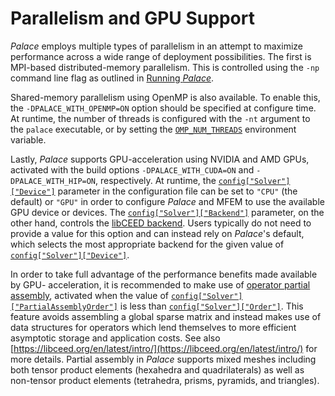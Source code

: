 <!--- Copyright Amazon.com, Inc. or its affiliates. All Rights Reserved. --->
<!--- SPDX-License-Identifier: Apache-2.0 --->
# Parallelism and GPU Support

*Palace* employs multiple types of parallelism in an attempt to maximize performance across
a wide range of deployment possibilities. The first is MPI-based distributed-memory
parallelism. This is controlled using the `-np` command line flag as outlined in
[Running *Palace*](../run.md).

Shared-memory parallelism using OpenMP is also available. To enable this, the
`-DPALACE_WITH_OPENMP=ON` option should be specified at configure time. At runtime, the
number of threads is configured with the `-nt` argument to the `palace` executable, or by
setting the [`OMP_NUM_THREADS`](https://www.openmp.org/spec-html/5.0/openmpse50.html)
environment variable.

Lastly, *Palace* supports GPU-acceleration using NVIDIA and AMD GPUs, activated with the
build options `-DPALACE_WITH_CUDA=ON` and `-DPALACE_WITH_HIP=ON`, respectively. At runtime,
the [`config["Solver"]["Device"]`](../config/solver.md#config%5B%22Solver%22%5D) parameter
in the configuration file can be set to `"CPU"` (the default) or `"GPU"` in order to
configure *Palace* and MFEM to use the available GPU device or devices. The
[`config["Solver"]["Backend"]`](../config/solver.md#config%5B%22Solver%22%5D) parameter, on
the other hand, controls the
[libCEED backend](https://libceed.org/en/latest/gettingstarted/#backends). Users typically
do not need to provide a value for this option and can instead rely on *Palace*'s default,
which selects the most appropriate backend for the given value of
[`config["Solver"]["Device"]`](../config/solver.md#config%5B%22Solver%22%5D).

In order to take full advantage of the performance benefits made available by GPU-
acceleration, it is recommended to make use of
[operator partial assembly](https://mfem.org/performance/), activated when the value of
[`config["Solver"]["PartialAssemblyOrder"]`](../config/solver.md#config%5B%22Solver%22%5D)
is less than [`config["Solver"]["Order"]`](../config/solver.md#config%5B%22Solver%22%5D).
This feature avoids assembling a global sparse matrix and instead makes use of data
structures for operators which lend themselves to more efficient asymptotic storage and
application costs. See also
[https://libceed.org/en/latest/intro/](https://libceed.org/en/latest/intro/) for more
details. Partial assembly in *Palace* supports mixed meshes including both tensor product
elements (hexahedra and quadrilaterals) as well as non-tensor product elements
(tetrahedra, prisms, pyramids, and triangles).
